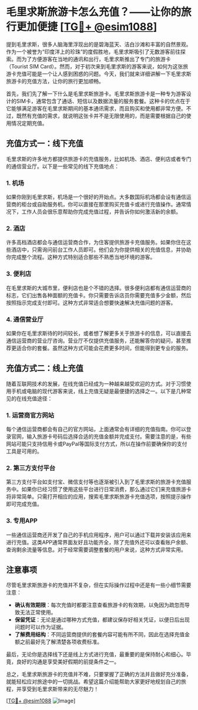 # 毛里求斯旅游卡怎么充值？——让你的旅行更加便捷 [[TG💪+ @esim1088](https://t.me/s/esim1088)]

提到毛里求斯，很多人脑海里浮现出的是碧海蓝天、洁白沙滩和丰富的自然景观。作为一个被誉为“印度洋上的珍珠”的度假胜地，毛里求斯吸引了无数游客前往探索。而为了方便游客在当地的通讯和出行，毛里求斯推出了专门的旅游卡（Tourist SIM Card）。然而，对于初次来到毛里求斯的游客来说，如何为这张旅游卡充值可能是一个让人感到困惑的问题。今天，我们就来详细讲解一下毛里求斯旅游卡的充值方法，让你的旅行更加顺畅。

首先，我们先了解一下什么是毛里求斯旅游卡。毛里求斯旅游卡是一种专为游客设计的SIM卡，通常包含了通话、短信以及数据流量的服务套餐。这种卡的优点在于它能够满足游客在毛里求斯期间的基本通讯需求，而且购买和使用都非常方便。不过，既然有充值的需求，就说明这张卡并不是无限使用的，而是需要根据自己的使用情况定期充值。

## 充值方式一：线下充值

毛里求斯的许多地方都提供旅游卡的充值服务，比如机场、酒店、便利店或者专门的通信营业厅。以下是一些常见的线下充值地点：

### 1. **机场**
   如果你刚到毛里求斯，机场是一个很好的开始点。大多数国际机场都会设有通信运营商的柜台或自助服务机，你可以直接在那里购买充值卡或进行充值操作。通常情况下，工作人员会很乐意帮助你完成充值过程，并告诉你如何激活新的余额。

### 2. **酒店**
   许多高档酒店都会与通信运营商合作，为住客提供旅游卡充值服务。如果你住在这些酒店中，只需询问前台工作人员即可。他们会为你提供相关的充值信息，并协助你完成整个流程。这种方式特别适合那些不熟悉当地环境的游客。

### 3. **便利店**
   在毛里求斯的大城市里，便利店也是个不错的选择。很多便利店都有通信运营商的标志，它们出售各种面额的充值卡。你只需要告诉店员你需要充值多少金额，然后按照指示完成支付即可。这种方式非常适合想要快速解决充值问题的游客。

### 4. **通信营业厅**
   如果你在毛里求斯待的时间较长，或者想了解更多关于旅游卡的信息，可以直接去通信运营商的营业厅咨询。营业厅不仅提供充值服务，还能解答你的疑问，甚至推荐更适合你的套餐。虽然这种方式可能会花费更多时间，但能得到更专业的服务。

## 充值方式二：线上充值

随着互联网技术的发展，在线充值已经成为一种越来越受欢迎的方式。对于习惯使用手机或电脑的现代游客来说，线上充值无疑是最便捷的选择之一。以下是几种常见的在线充值途径：

### 1. **运营商官方网站**
   每个通信运营商都会有自己的官方网站，上面通常会有详细的充值指南。你可以登录官网，输入旅游卡号码后选择合适的充值金额并完成支付。需要注意的是，有些网站可能只支持信用卡或PayPal等国际支付方式，所以在操作前要确保你的支付工具是可用的。

### 2. **第三方支付平台**
   第三方支付平台如支付宝、微信支付等也逐渐被引入到了毛里求斯的旅游卡充值服务中。如果你已经习惯了使用这些平台进行日常消费，那么通过它们来充值旅游卡将非常简单。只需打开相应的应用，搜索毛里求斯旅游卡充值选项，按照提示操作即可完成充值。

### 3. **专用APP**
   一些通信运营商还开发了自己的手机应用程序，用户可以通过下载并安装该应用来进行充值。这类APP通常界面友好且功能齐全，除了充值外还可以查看账户余额、查询剩余流量等信息。对于经常需要调整套餐的用户来说，这种方式非常实用。

## 注意事项

尽管毛里求斯旅游卡的充值并不复杂，但在实际操作过程中还是有一些小细节需要注意：

- **确认有效期限**：每次充值时都要注意查看旅游卡的有效期，以免因为疏忽而导致无法正常使用。
- **保留凭证**：无论是通过哪种方式充值，都建议保存好相关凭证，以便日后出现问题时可以作为证据。
- **了解费用结构**：不同运营商提供的套餐内容可能有所不同，因此在选择充值金额之前最好先了解清楚各项收费标准。

最后，无论你是选择线下还是线上方式进行充值，最重要的是保持耐心和细心。毕竟，良好的沟通是享受美好假期的前提条件之一。

总之，毛里求斯旅游卡的充值并不难，只要掌握了正确的方法并且做好充分准备，就能轻松应对旅途中的一切挑战。希望这篇介绍能帮助大家更好地规划自己的旅程，并享受到毛里求斯带来的无尽魅力！

[[TG💪+ @esim1088](https://t.me/s/esim1088) ![Image](https://i.postimg.cc/4NQfJmqS/Snipaste-2025-05-13-00-14-12.png)]